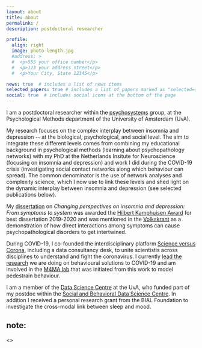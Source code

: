 ```yaml
---
layout: about
title: about
permalink: /
description: postdoctoral researcher

profile:
  align: right
  image: photo-length.jpg
  #address: >
  #  <p>555 your office number</p>
  #  <p>123 your address street</p>
  #  <p>Your City, State 12345</p>

news: true  # includes a list of news items
selected_papers: true # includes a list of papers marked as "selected={true}"
social: true  # includes social icons at the bottom of the page
---
```


I am a postdoctoral researcher within the <a href="http://psychosystems.org/" target="blank">psychosystems</a> group, at the Psychological Methods department of the University of Amsterdam (UvA). 

My research focuses on the complex interplay between insomnia and depression -- at the biological, psychological, and social level. The aim to integrate these different levels comes from combining my educational background in psychological methods (learning about psychopathology networks) with my PhD at the Netherlands Insitute for Neuroscience (focusing on insomnia and depression) and work I did during the COVID-19 crisis (investigating social contact networks along which behaviour can spread). The common denominator is the use of network analyses and complexity science, which I now use to link these levels and shed light on the dynamic interplay between insomnia and depression (see selected publications below).

My <a href="https://research.vu.nl/en/publications/changing-perspectives-on-insomnia-and-depression-from-symptoms-to" target="blank">dissertation</a> on *Changing perspectives on insomnia and depression: From symptoms to system* was awarded the <a href="https://www.nswo.nl/prijsuitreikingen-najaarsymposium-nswo-2020/" target="blank">Hilbert Kamphuisen Award</a> for best dissertation 2019-2020 and was mentioned in the <a href="https://www.volkskrant.nl/wetenschap/ontstaan-psychiatrische-aandoeningen-door-alledaagse-klachten-die-zich-opstapelen~b82caff2/" target="blank">Volkskrant</a> as a demonstration of how direct interactions among symptoms can cause psychopathological disorders to get intertwined. 

During COVID-19, I co-founded the interdisciplinary platform <a href="https://scienceversuscorona.com/" target="blank">Science versus Corona</a>, including a data consultancy desk, to unite scientistis across disciplines to understand and fight the coronavirus. I currently <a href="https://sobedsc.wordpress.com/research/">lead the research</a> we are doing on behavioural solutions to COVID-19 and am involved in the <a href="https://www.ampl-psych.com/projects/minds-for-mobile-agents/" target="blank">M4MA lab</a> that was initiated from this work to model pedestrain behaviour.  

I am a member of the <a href="https://dsc.uva.nl/people/affiliate-members/affiliate-members.html" target="blank">Data Science Centre</a> at the UvA, who funded part of my postdoc within the <a href="https://sobedsc.wordpress.com/team/" target="blank">Social and Behavioral Data Science Centre</a>. In addition I received a personal research grant from the BIAL Foundation to investigate the cross-modal link between sleep and mood. 

## note:

<<webiste under construction>>
